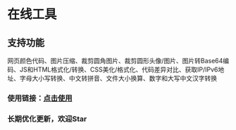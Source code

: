 # 在线工具  
## 支持功能  
网页颜色代码、图片压缩、裁剪圆角图片、裁剪圆形头像/图片、图片转Base64编码、JS和HTML格式化/转换、CSS美化/格式化、代码差异对比、获取IP/IPv6地址、字母大小写转换、中文转拼音、文件大小换算、数字和大写中文汉字转换  

### 使用链接：[点击使用](https://resoumen.com/t/ "点击链接")  

### 长期优化更新，欢迎Star  
